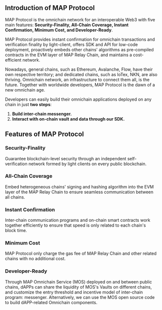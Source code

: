 ## Introduction of MAP Protocol

MAP Protocol is the omnichain network for an interoperable Web3 with five main features: **Security-Finality, All-Chain Coverage, Instant Confirmation, Minimum Cost, and Developer-Ready**.

MAP Protocol provides instant confirmation for omnichain transactions and verification finality by light-client, offers SDK and API for low-code deployment, proactively embeds other chains' algorithms as pre-compiled contracts in the EVM layer of MAP Relay Chain, and maintains a cost-efficient network.

Nowadays, general chains, such as Ethereum, Avalanche, Flow, have their own respective territory; and dedicated chains, such as IoTex, NKN, are also thriving. Omnichain network, an infrastructure to connect them all, is the future. Together with worldwide developers, MAP Protocol is the dawn of a new omnichain age.

Developers can easily build their omnichain applications deployed on any chain in just **two steps**:

1. **Build inter-chain messenger.**
2. **Interact with on-chain vault and data through our SDK.**

## Features of MAP Protocol 

### Security-Finality
Guarantee blockchain-level security through an independent self-verification network formed by light clients on every public blockchain.

### All-Chain Coverage
Embed heterogeneous chains' signing and hashing algorithm into the EVM layer of the MAP Relay Chain to ensure seamless communication between all chains.

### Instant Confirmation
Inter-chain communication programs and on-chain smart contracts work together efficiently to ensure that speed is only related to each chain's block time.

### Minimum Cost
MAP Protocol only charge the gas fee of MAP Relay Chain and other related chains with no additional cost.

### Developer-Ready
Through MAP Omnichain Service (MOS) deployed on and between public chains, dAPPs can share the liquidity of MOS's Vaults on different chains, and customize the entry threshold and incentive model of inter-chain program: messenger. Alternatively, we can use the MOS open source code to build dAPP-related Omnichain components.
